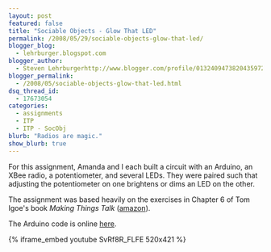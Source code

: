 ```yaml
---
layout: post
featured: false
title: "Sociable Objects - Glow That LED"
permalink: /2008/05/29/sociable-objects-glow-that-led/
blogger_blog:
  - lehrburger.blogspot.com
blogger_author:
  - Steven Lehrburgerhttp://www.blogger.com/profile/01324094738204359728noreply@blogger.com
blogger_permalink:
  - /2008/05/sociable-objects-glow-that-led.html
dsq_thread_id:
  - 17673054
categories:
  - assignments
  - ITP
  - ITP - SocObj
blurb: "Radios are magic."
show_blurb: true
---
```

For this assignment, Amanda and I each built a circuit with an Arduino, an XBee radio, a potentiometer, and several LEDs. They were paired such that adjusting the potentiometer on one brightens or dims an LED on the other.

The assignment was based heavily on the exercises in Chapter 6 of Tom Igoe's book *Making Things Talk* ([amazon][1]).

The Arduino code is online [here][2].

{% iframe_embed youtube SvRf8R_FLFE 520x421 %}
  
###### <a href="http://lehrburger.com/SocObj_GlowThatLED/SocObj_GlowThatLED-1.jpg"><img src="http://lehrburger.com/SocObj_GlowThatLED/SocObj_GlowThatLED-1.jpg" alt="" id="BLOGGER_PHOTO_ID_5205122160176868562" /></a>

###### <a href="http://lehrburger.com/SocObj_GlowThatLED/SocObj_GlowThatLED-2.jpg"><img src="http://lehrburger.com/SocObj_GlowThatLED/SocObj_GlowThatLED-2.jpg" alt="" id="BLOGGER_PHOTO_ID_5205122160176868562" /></a>

###### <a href="http://lehrburger.com/SocObj_GlowThatLED/SocObj_GlowThatLED-5.jpg"><img src="http://lehrburger.com/SocObj_GlowThatLED/SocObj_GlowThatLED-5.jpg" alt="" id="BLOGGER_PHOTO_ID_5205122160176868562" /></a>

###### <a href="http://lehrburger.com/SocObj_GlowThatLED/SocObj_GlowThatLED-6.jpg"><img src="http://lehrburger.com/SocObj_GlowThatLED/SocObj_GlowThatLED-6.jpg" alt="" id="BLOGGER_PHOTO_ID_5205122160176868562" /></a>

 [1]: http://www.amazon.com/Making-Things-Talk-Practical-Connecting/dp/0596510519
 [2]: http://lehrburger.com/glow_that_led.pde
